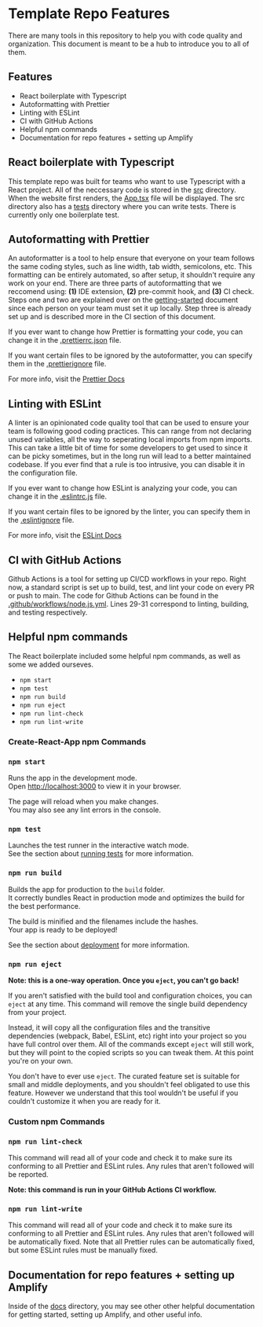 # Template Repo Features

There are many tools in this repository to help you with code quality and organization. This document is meant to be a hub to introduce you to all of them.

## Features

- React boilerplate with Typescript
- Autoformatting with Prettier
- Linting with ESLint
- CI with GitHub Actions
- Helpful npm commands
- Documentation for repo features + setting up Amplify

## React boilerplate with Typescript

This template repo was built for teams who want to use Typescript with a React project. All of the neccessary code is stored in the [src](/src/) directory. When the website first renders, the [App.tsx](/src/App.tsx) file will be displayed. The src directory also has a [tests](/src/tests/) directory where you can write tests. There is currently only one boilerplate test.

## Autoformatting with Prettier

An autoformatter is a tool to help ensure that everyone on your team follows the same coding styles, such as line width, tab width, semicolons, etc. This formatting can be entirely automated, so after setup, it shouldn't require any work on your end. There are three parts of autoformatting that we reccomend using: **(1)** IDE extension, **(2)** pre-commit hook, and **(3)** CI check. Steps one and two are explained over on the [getting-started](./getting-started.md) document since each person on your team must set it up locally. Step three is already set up and is described more in the CI section of this document.

If you ever want to change how Prettier is formatting your code, you can change it in the [.prettierrc.json](/.prettierrc.json) file.

If you want certain files to be ignored by the autoformatter, you can specify them in the [.prettierignore](/.prettierignore) file.

For more info, visit the [Prettier Docs](https://prettier.io/docs/en/index.html)

## Linting with ESLint

A linter is an opinionated code quality tool that can be used to ensure your team is following good coding practices. This can range from not declaring unused variables, all the way to seperating local imports from npm imports. This can take a little bit of time for some developers to get used to since it can be picky sometimes, but in the long run will lead to a better maintained codebase. If you ever find that a rule is too intrusive, you can disable it in the configuration file.

If you ever want to change how ESLint is analyzing your code, you can change it in the [.eslintrc.js](/.eslintrc.js) file.

If you want certain files to be ignored by the linter, you can specify them in the [.eslintignore](/.eslintignore) file.

For more info, visit the [ESLint Docs](https://eslint.org/docs/latest/user-guide/)

## CI with GitHub Actions

Github Actions is a tool for setting up CI/CD workflows in your repo. Right now, a standard script is set up to build, test, and lint your code on every PR or push to main. The code for Github Actions can be found in the [.github/workflows/node.js.yml](/.github/workflows/node.js.yml). Lines 29-31 correspond to linting, building, and testing respectively.

## Helpful npm commands

The React boilerplate included some helpful npm commands, as well as some we added ourseves.

- `npm start`
- `npm test`
- `npm run build`
- `npm run eject`
- `npm run lint-check`
- `npm run lint-write`

### Create-React-App npm Commands

### `npm start`

Runs the app in the development mode.\
Open [http://localhost:3000](http://localhost:3000) to view it in your browser.

The page will reload when you make changes.\
You may also see any lint errors in the console.

### `npm test`

Launches the test runner in the interactive watch mode.\
See the section about [running tests](https://facebook.github.io/create-react-app/docs/running-tests) for more information.

### `npm run build`

Builds the app for production to the `build` folder.\
It correctly bundles React in production mode and optimizes the build for the best performance.

The build is minified and the filenames include the hashes.\
Your app is ready to be deployed!

See the section about [deployment](https://facebook.github.io/create-react-app/docs/deployment) for more information.

### `npm run eject`

**Note: this is a one-way operation. Once you `eject`, you can't go back!**

If you aren't satisfied with the build tool and configuration choices, you can `eject` at any time. This command will remove the single build dependency from your project.

Instead, it will copy all the configuration files and the transitive dependencies (webpack, Babel, ESLint, etc) right into your project so you have full control over them. All of the commands except `eject` will still work, but they will point to the copied scripts so you can tweak them. At this point you're on your own.

You don't have to ever use `eject`. The curated feature set is suitable for small and middle deployments, and you shouldn't feel obligated to use this feature. However we understand that this tool wouldn't be useful if you couldn't customize it when you are ready for it.

### Custom npm Commands

### `npm run lint-check`

This command will read all of your code and check it to make sure its conforming to all Prettier and ESLint rules. Any rules that aren't followed will be reported.

**Note: this command is run in your GitHub Actions CI workflow.**

### `npm run lint-write`

This command will read all of your code and check it to make sure its conforming to all Prettier and ESLint rules. Any rules that aren't followed will be automatically fixed. Note that all Prettier rules can be automatically fixed, but some ESLint rules must be manually fixed.

## Documentation for repo features + setting up Amplify

Inside of the [docs](/docs) directory, you may see other other helpful documentation for getting started, setting up Amplify, and other useful info.

